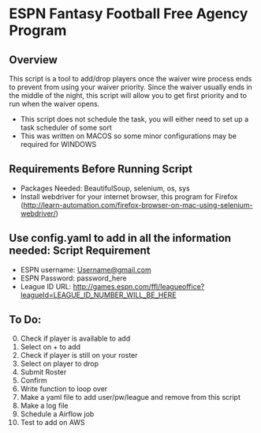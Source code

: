 # ESPN Fantasy Football Free Agency Program

## Overview
This script is a tool to add/drop players once the waiver wire process ends to prevent from using your waiver priority. Since the waiver usually ends in the middle of the night, this script will allow you to get first priority and to run when the waiver opens. 
- This script does not schedule the task, you will either need to set up a task scheduler of some sort
- This was written on MACOS so some minor configurations may be required for WINDOWS 

## Requirements Before Running Script
- Packages Needed: BeautifulSoup, selenium, os, sys
- Install webdriver for your internet browser, this program for Firefox (http://learn-automation.com/firefox-browser-on-mac-using-selenium-webdriver/)

## Use config.yaml to add in all the information needed: Script Requirement
- ESPN username: Username@gmail.com
- ESPN Password: password_here
- League ID URL: http://games.espn.com/ffl/leagueoffice?leagueId=LEAGUE_ID_NUMBER_WILL_BE_HERE

## To Do:
0. Check if player is available to add
1. Select on + to add 
2. Check if player is still on your roster
3. Select on player to drop
4. Submit Roster
5. Confirm
6. Write function to loop over
7. Make a yaml file to add user/pw/league and remove from this script 
8. Make a log file
9. Schedule a Airflow job
10. Test to add on AWS
